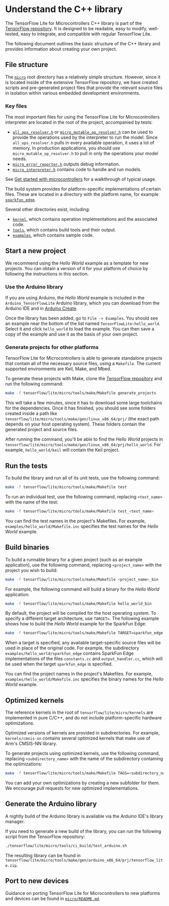 # Understand the C++ library

The TensorFlow Lite for Microcontrollers C++ library is part of the
[TensorFlow repository](https://github.com/tensorflow/tensorflow/tree/master/tensorflow/lite/micro).
It is designed to be readable, easy to modify, well-tested, easy to integrate,
and compatible with regular TensorFlow Lite.

The following document outlines the basic structure of the C++ library and
provides information about creating your own project.

## File structure

The
[`micro`](https://github.com/tensorflow/tensorflow/tree/master/tensorflow/lite/micro)
root directory has a relatively simple structure. However, since it is located
inside of the extensive TensorFlow repository, we have created scripts and
pre-generated project files that provide the relevant source files in isolation
within various embedded development environments.

### Key files

The most important files for using the TensorFlow Lite for Microcontrollers
interpreter are located in the root of the project, accompanied by tests:

-   [`all_ops_resolver.h`](https://github.com/tensorflow/tensorflow/blob/master/tensorflow/lite/micro/kernels/all_ops_resolver.h)
    or
    [`micro_mutable_op_resolver.h`](https://github.com/tensorflow/tensorflow/blob/master/tensorflow/lite/micro/micro_mutable_op_resolver.h)
    can be used to provide the operations used by the interpreter to run the
    model. Since `all_ops_resolver.h` pulls in every available operation, it
    uses a lot of memory. In production applications, you should use
    `micro_mutable_op_resolver.h` to pull in only the operations your model
    needs.
-   [`micro_error_reporter.h`](https://github.com/tensorflow/tensorflow/blob/master/tensorflow/lite/micro/micro_error_reporter.h)
    outputs debug information.
-   [`micro_interpreter.h`](https://github.com/tensorflow/tensorflow/blob/master/tensorflow/lite/micro/micro_interpreter.h)
    contains code to handle and run models.

See [Get started with microcontrollers](get_started.md) for a walkthrough of
typical usage.

The build system provides for platform-specific implementations of certain
files. These are located in a directory with the platform name, for example
[`sparkfun_edge`](https://github.com/tensorflow/tensorflow/tree/master/tensorflow/lite/micro/sparkfun_edge).

Several other directories exist, including:

-   [`kernel`](https://github.com/tensorflow/tensorflow/tree/master/tensorflow/lite/micro/kernels),
    which contains operation implementations and the associated code.
-   [`tools`](https://github.com/tensorflow/tensorflow/tree/master/tensorflow/lite/micro/tools),
    which contains build tools and their output.
-   [`examples`](https://github.com/tensorflow/tensorflow/tree/master/tensorflow/lite/micro/examples),
    which contains sample code.

## Start a new project

We recommend using the *Hello World* example as a template for new projects. You
can obtain a version of it for your platform of choice by following the
instructions in this section.

### Use the Arduino library

If you are using Arduino, the *Hello World* example is included in the
`Arduino_TensorFlowLite` Arduino library, which you can download from the
Arduino IDE and in [Arduino Create](https://create.arduino.cc/).

Once the library has been added, go to `File -> Examples`. You should see an
example near the bottom of the list named `TensorFlowLite:hello_world`. Select
it and click `hello_world` to load the example. You can then save a copy of the
example and use it as the basis of your own project.

### Generate projects for other platforms

TensorFlow Lite for Microcontrollers is able to generate standalone projects
that contain all of the necessary source files, using a `Makefile`. The current
supported environments are Keil, Make, and Mbed.

To generate these projects with Make, clone the
[TensorFlow repository](http://github.com/tensorflow/tensorflow) and run the
following command:

```bash
make -f tensorflow/lite/micro/tools/make/Makefile generate_projects
```

This will take a few minutes, since it has to download some large toolchains for
the dependencies. Once it has finished, you should see some folders created
inside a path like `tensorflow/lite/micro/tools/make/gen/linux_x86_64/prj/` (the
exact path depends on your host operating system). These folders contain the
generated project and source files.

After running the command, you'll be able to find the *Hello World* projects in
`tensorflow/lite/micro/tools/make/gen/linux_x86_64/prj/hello_world`. For
example, `hello_world/keil` will contain the Keil project.

## Run the tests

To build the library and run all of its unit tests, use the following command:

```bash
make -f tensorflow/lite/micro/tools/make/Makefile test
```

To run an individual test, use the following command, replacing `<test_name>`
with the name of the test:

```bash
make -f tensorflow/lite/micro/tools/make/Makefile test_<test_name>
```

You can find the test names in the project's Makefiles. For example,
`examples/hello_world/Makefile.inc` specifies the test names for the *Hello
World* example.

## Build binaries

To build a runnable binary for a given project (such as an example application),
use the following command, replacing `<project_name>` with the project you wish
to build:

```bash
make -f tensorflow/lite/micro/tools/make/Makefile <project_name>_bin
```

For example, the following command will build a binary for the *Hello World*
application:

```bash
make -f tensorflow/lite/micro/tools/make/Makefile hello_world_bin
```

By default, the project will be compiled for the host operating system. To
specify a different target architecture, use `TARGET=`. The following example
shows how to build the *Hello World* example for the SparkFun Edge:

```bash
make -f tensorflow/lite/micro/tools/make/Makefile TARGET=sparkfun_edge hello_world_bin
```

When a target is specified, any available target-specific source files will be
used in place of the original code. For example, the subdirectory
`examples/hello_world/sparkfun_edge` contains SparkFun Edge implementations of
the files `constants.cc` and `output_handler.cc`, which will be used when the
target `sparkfun_edge` is specified.

You can find the project names in the project's Makefiles. For example,
`examples/hello_world/Makefile.inc` specifies the binary names for the *Hello
World* example.

## Optimized kernels

The reference kernels in the root of `tensorflow/lite/micro/kernels` are
implemented in pure C/C++, and do not include platform-specific hardware
optimizations.

Optimized versions of kernels are provided in subdirectories. For example,
`kernels/cmsis-nn` contains several optimized kernels that make use of Arm's
CMSIS-NN library.

To generate projects using optimized kernels, use the following command,
replacing `<subdirectory_name>` with the name of the subdirectory containing the
optimizations:

```bash
make -f tensorflow/lite/micro/tools/make/Makefile TAGS=<subdirectory_name> generate_projects
```

You can add your own optimizations by creating a new subfolder for them. We
encourage pull requests for new optimized implementations.

## Generate the Arduino library

A nightly build of the Arduino library is available via the Arduino IDE's
library manager.

If you need to generate a new build of the library, you can run the following
script from the TensorFlow repository:

```bash
./tensorflow/lite/micro/tools/ci_build/test_arduino.sh
```

The resulting library can be found in
`tensorflow/lite/micro/tools/make/gen/arduino_x86_64/prj/tensorflow_lite.zip`.

## Port to new devices

Guidance on porting TensorFlow Lite for Microcontrollers to new platforms and
devices can be found in
[`micro/README.md`](https://github.com/tensorflow/tensorflow/tree/master/tensorflow/lite/micro/README.md).
